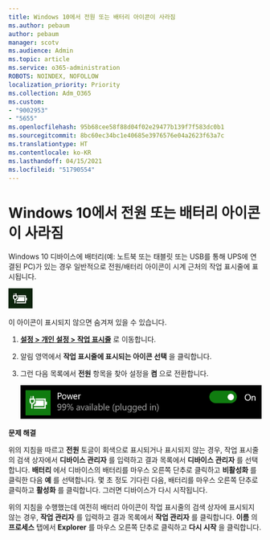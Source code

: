 ```yaml
---
title: Windows 10에서 전원 또는 배터리 아이콘이 사라짐
ms.author: pebaum
author: pebaum
manager: scotv
ms.audience: Admin
ms.topic: article
ms.service: o365-administration
ROBOTS: NOINDEX, NOFOLLOW
localization_priority: Priority
ms.collection: Adm_O365
ms.custom:
- "9002953"
- "5655"
ms.openlocfilehash: 95b68cee58f88d04f02e29477b139f7f583dc0b1
ms.sourcegitcommit: 8bc60ec34bc1e40685e3976576e04a2623f63a7c
ms.translationtype: HT
ms.contentlocale: ko-KR
ms.lasthandoff: 04/15/2021
ms.locfileid: "51790554"
---
```

# <a name="power-or-battery-icon-missing-in-windows-10"></a>Windows 10에서 전원 또는 배터리 아이콘이 사라짐

Windows 10 디바이스에 배터리(예: 노트북 또는 태블릿 또는 USB를 통해 UPS에 연결된 PC)가 있는 경우 일반적으로 전원/배터리 아이콘이 시계 근처의 작업 표시줄에 표시됩니다.

![배터리 아이콘](media/battery-icon.png)

이 아이콘이 표시되지 않으면 숨겨져 있을 수 있습니다.

1. **[설정 > 개인 설정 > 작업 표시줄](ms-settings:taskbar?activationSource=GetHelp)** 로 이동합니다.

2. 알림 영역에서 **작업 표시줄에 표시되는 아이콘 선택** 을 클릭합니다.

3. 그런 다음 목록에서 **전원** 항목을 찾아 설정을 **켬** 으로 전환합니다.

    ![작업 표시줄에 전원 아이콘 표시](media/power-icon-on.png)

**문제 해결**

위의 지침을 따르고 **전원** 토글이 회색으로 표시되거나 표시되지 않는 경우, 작업 표시줄의 검색 상자에서 **디바이스 관리자** 를 입력하고 결과 목록에서 **디바이스 관리자** 를 선택합니다. **배터리** 에서 디바이스의 배터리를 마우스 오른쪽 단추로 클릭하고 **비활성화** 를 클릭한 다음 **예** 를 선택합니다. 몇 초 정도 기다린 다음, 배터리를 마우스 오른쪽 단추로 클릭하고 **활성화** 를 클릭합니다. 그러면 디바이스가 다시 시작됩니다.

위의 지침을 수행했는데 여전히 배터리 아이콘이 작업 표시줄의 검색 상자에 표시되지 않는 경우, **작업 관리자** 를 입력하고 결과 목록에서 **작업 관리자** 를 클릭합니다. **이름** 의 **프로세스** 탭에서 **Explorer** 를 마우스 오른쪽 단추로 클릭하고 **다시 시작** 을 클릭합니다.
